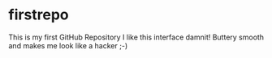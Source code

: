 # firstrepo
This is my first GitHub Repository 
I like this interface damnit! Buttery smooth and makes me look like a hacker ;-) 
